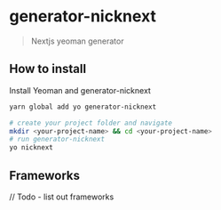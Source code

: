 # generator-nicknext

> Nextjs yeoman generator

## How to install

Install Yeoman and generator-nicknext

```zsh
yarn global add yo generator-nicknext

# create your project folder and navigate
mkdir <your-project-name> && cd <your-project-name>
# run generator-nicknext
yo nicknext
```

## Frameworks

// Todo - list out frameworks
